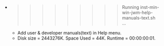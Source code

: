 * >>>>>>>>> Running inst-min-win-jwm-help-manuals-text.sh ...
  * Add user & developer manuals(text) in Help menu.
  * Disk size = 2443276K. Space Used = 44K. Runtime = 00:00:00:01.

